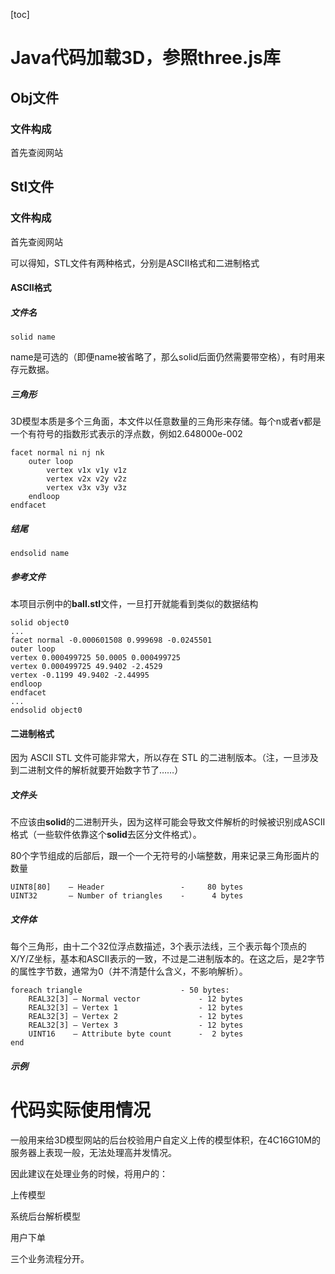 [toc]

#  Java代码加载3D，参照three.js库

## Obj文件
### 文件构成

首先查阅网站

[wiki]: https://en.wikipedia.org/wiki/Wavefront_.obj_file



## Stl文件
### 文件构成
首先查阅网站

[wiki]: https://en.wikipedia.org/wiki/STL_(file_format)

可以得知，STL文件有两种格式，分别是ASCII格式和二进制格式

#### ASCII格式

##### 文件名

```ASCII
solid name
```
name是可选的（即便name被省略了，那么solid后面仍然需要带空格），有时用来存元数据。

##### 三角形

3D模型本质是多个三角面，本文件以任意数量的三角形来存储。每个n或者v都是一个有符号的指数形式表示的浮点数，例如2.648000e-002

```ASCII
facet normal ni nj nk
    outer loop
        vertex v1x v1y v1z
        vertex v2x v2y v2z
        vertex v3x v3y v3z
    endloop
endfacet
```

##### 结尾

```ASCII
endsolid name
```

##### 参考文件

本项目示例中的**ball.stl**文件，一旦打开就能看到类似的数据结构

```ASCII
solid object0 
...
facet normal -0.000601508 0.999698 -0.0245501 
outer loop
vertex 0.000499725 50.0005 0.000499725 
vertex 0.000499725 49.9402 -2.4529 
vertex -0.1199 49.9402 -2.44995 
endloop
endfacet
...
endsolid object0 
```

#### 二进制格式

因为 ASCII STL 文件可能非常大，所以存在 STL 的二进制版本。（注，一旦涉及到二进制文件的解析就要开始数字节了……）

##### 文件头

不应该由**solid**的二进制开头，因为这样可能会导致文件解析的时候被识别成ASCII格式（一些软件依靠这个**solid**去区分文件格式）。

80个字节组成的后部后，跟一个一个无符号的小端整数，用来记录三角形面片的数量

```
UINT8[80]    – Header                 -     80 bytes
UINT32       – Number of triangles    -      4 bytes
```

##### 文件体

每个三角形，由十二个32位浮点数描述，3个表示法线，三个表示每个顶点的X/Y/Z坐标，基本和ASCII表示的一致，不过是二进制版本的。在这之后，是2字节的属性字节数，通常为0（并不清楚什么含义，不影响解析）。

```
foreach triangle                      - 50 bytes:
    REAL32[3] – Normal vector             - 12 bytes
    REAL32[3] – Vertex 1                  - 12 bytes
    REAL32[3] – Vertex 2                  - 12 bytes
    REAL32[3] – Vertex 3                  - 12 bytes
    UINT16    – Attribute byte count      -  2 bytes
end
```

##### 示例

[github ]: https://github.com/moyuking233/JavaLoad3D/blob/master/src/main/java/com/dragondb/javaLoad3D/stl/StlDemo.java



# 代码实际使用情况

一般用来给3D模型网站的后台校验用户自定义上传的模型体积，在4C16G10M的服务器上表现一般，无法处理高并发情况。

因此建议在处理业务的时候，将用户的：

上传模型

系统后台解析模型

用户下单

三个业务流程分开。